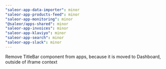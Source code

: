 ```yaml
---
"saleor-app-data-importer": minor
"saleor-app-products-feed": minor
"saleor-app-monitoring": minor
"@saleor/apps-shared": minor
"saleor-app-invoices": minor
"saleor-app-klaviyo": minor
"saleor-app-search": minor
"saleor-app-slack": minor
---
```


Remove TitleBar component from apps, because it is moved to Dashboard, outside of iframe context
